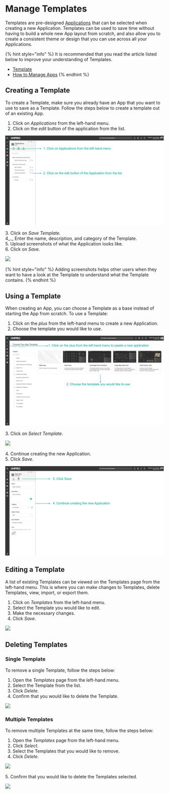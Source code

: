 # Manage Templates

Templates are pre-designed [Applications](../../concepts/application/) that can be selected when creating a new Application. Templates can be used to save time without having to build a whole new App layout from scratch, and also allow you to create a consistent theme or design that you can use across all your Applications.&#x20;

{% hint style="info" %}
It is recommended that you read the article listed below to improve your understanding of Templates.

* [Template](../../concepts/application/template.md)
* [How to Manage Apps](manage-apps.md)
{% endhint %}

## Creating a Template

To create a Template, make sure you already have an App that you want to use to save as a Template. Follow the steps below to create a template out of an existing App.&#x20;

1. Click on _Applications_ from the left-hand menu.
2. Click on the _edit_ button of the application from the list.

![](<../../.gitbook/assets/image (599).png>)

&#x20;   3\. Click on _Save Template._\
&#x20;   4_._ Enter the name, description, and category of the Template. \
&#x20;   5\. Upload screenshots of what the Application looks like. \
&#x20;   6\. Click on _Save._

![](<../../.gitbook/assets/template\_2 (1).png>)

{% hint style="info" %}
Adding screenshots helps other users when they want to have a look at the Template to understand what the Template contains.&#x20;
{% endhint %}

## Using a Template

When creating an App, you can choose a Template as a base instead of starting the App from scratch. To use a Template:

1. Click on the _plus_ from the left-hand menu to create a new Application.
2. Choose the template you would like to use.

![](<../../.gitbook/assets/image (495).png>)

3\. Click on _Select Template_.

![](../../.gitbook/assets/template\_4.png)

&#x20;   4\. Continue creating the new Application.\
&#x20;   5\. Click _Save_.

![](<../../.gitbook/assets/image (1252).png>)

## Editing a Template

A list of existing Templates can be viewed on the Templates page from the left-hand menu. This is where you can make changes to Templates, delete Templates, view, import, or export them.

1. Click on _Templates_ from the left-hand menu.
2. Select the Template you would like to edit.
3. Make the necessary changes.
4. Click _Save_.

![](../../.gitbook/assets/template\_6.png)

## Deleting Templates

### **Single Template**

To remove a single Template, follow the steps below:

1. Open the _Templates_ page from the left-hand menu.
2. Select the Template from the list.
3. Click _Delete_.
4. Confirm that you would like to delete the Template.

![](../../.gitbook/assets/template\_7.png)

### **Multiple Templates**

To remove multiple Templates at the same time, follow the steps below:

1. Open the _Templates_ page from the left-hand menu.
2. Click _Select_.
3. Select the Templates that you would like to remove.
4. Click _Delete_.

![](../../.gitbook/assets/template\_8.png)

&#x20;   5\. Confirm that you would like to delete the Templates selected.

![](../../.gitbook/assets/template\_9.png)
